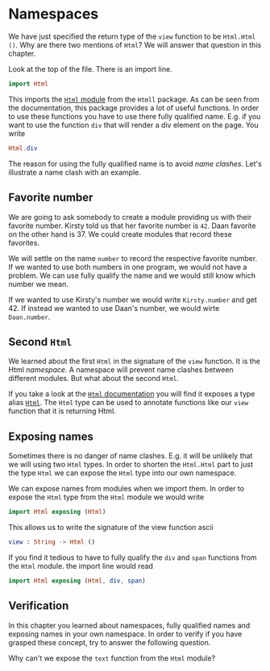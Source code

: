 # Namespaces
We have just specified the return type of the `view` function to be 
`Html.Html ()`. Why are there two mentions of `Html`? We will answer that
question in this chapter.

Look at the top of the file. There is an import line.

```elm
import Html
```

This imports the [`Html` module][package] from the `Htmll` package. As can be
seen from the documentation, this package provides a lot of useful functions.
In order to use these functions you have to use there fully qualified name. E.g.
if you want to use the function `div` that will render a div element on the
page. You write

```elm
Html.div
```

The reason for using the fully qualified name is to avoid _name clashes_. Let's
illustrate a name clash with an example.

## Favorite number
We are going to ask somebody to create a module providing us with their
favorite number. Kirsty told us that her favorite number is `42`. Daan favorite
on the other hand is 37. We could create modules that record these favorites.

We will settle on the name `number` to record the respective favorite number. If
we wanted to use both numbers in one program, we would not have a problem. We
can use fully qualify the name and we would still know which number we mean.

If we wanted to use Kirsty's number we would write `Kirsty.number` and get 42.
If instead we wanted to use Daan's number, we would wirte `Daan.number`.

## Second `Html`
We learned about the first `Html` in the signature of the `view` function. It is
the Html _namespace_. A namespace will prevent name clashes between different
modules. But what about the second `Html`.

If you take a look at the [`Html` documentation][package] you will find it
exposes a type alias [`Html`][Html]. The `Html` type can be used to annotate
functions like our `view` function that it is returning Html.

## Exposing names
Sometimes there is no danger of name clashes. E.g. it will be unlikely that we
will using two `Html` types. In order to shorten the `Html.Html` part to just
the type `Html` we can expose the `Html` type into our own namespace.

We can expose names from modules when we import them. In order to expose the
`Html` type from the `Html` module we would write

```elm
import Html exposing (Html)
```

This allows us to write the signature of the view function ascii

```elm
view : String -> Html ()
```

If you find it tedious to have to fully qualify the `div` and `span` functions
from the `Html` module. the import line would read

```elm
import Html exposing (Html, div, span)
```

## Verification
In this chapter you learned about namespaces, fully qualified names and
exposing names in your own namespace. In order to verify if you have grasped
these concept, try to answer the following question.

Why can't we expose the `text` function from the `Html` module?

[package]: https://package.elm-lang.org/packages/elm/html/latest/
[Html]: https://package.elm-lang.org/packages/elm/html/latest/Html#Html
